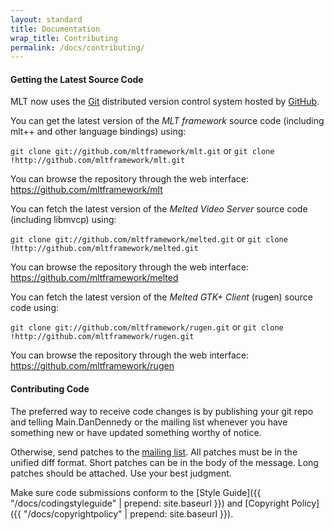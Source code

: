 ```yaml
---
layout: standard
title: Documentation
wrap_title: Contributing
permalink: /docs/contributing/
---
```


#### Getting the Latest Source Code

MLT now uses the [Git](http://git-scm.com/) distributed version
control system hosted by [GitHub](http://github.com/).

You can get the latest version of the *MLT framework* source code
(including mlt++ and other language bindings) using:

`git clone git://github.com/mltframework/mlt.git` or `git clone
!http://github.com/mltframework/mlt.git`

You can browse the repository through the web interface:
https://github.com/mltframework/mlt

You can fetch the latest version of the *Melted Video Server* source
code (including libmvcp) using:

`git clone git://github.com/mltframework/melted.git` or `git clone
!http://github.com/mltframework/melted.git`

You can browse the repository through the web interface:
https://github.com/mltframework/melted

You can fetch the latest version of the *Melted GTK+ Client* (rugen)
source code using:

`git clone git://github.com/mltframework/rugen.git` or `git clone
!http://github.com/mltframework/rugen.git`

You can browse the repository through the web interface:
https://github.com/mltframework/rugen

#### Contributing Code

The preferred way to receive code changes is by publishing your git repo
and telling Main.DanDennedy or the mailing list whenever you have
something new or have updated something worthy of notice.

Otherwise, send patches to the
[mailing list](https://sourceforge.net/mail/?group_id=96039).
All patches must be in the unified diff format. Short patches can be in
the body of the message. Long patches should be attached. Use your best
judgment.

Make sure code submissions conform to the [Style Guide]({{ "/docs/codingstyleguide" | prepend: site.baseurl }})
and [Copyright Policy]({{ "/docs/copyrightpolicy" | prepend: site.baseurl }}).
